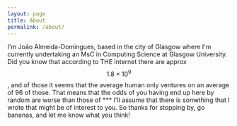 ```yaml
---
layout: page
title: About
permalink: /about/
---
```


I'm João Almeida-Domingues, based in the city of Glasgow where I'm currently undertaking an MsC in Computing Science at Glasgow University. Did you know that according to THE internet there are approx $$1.8 \times 10^9$$, and of those it seems that the average human only ventures on an average of 96 of those. That means that the odds of you having end up here by random are worse than those of *** I'll assume that there is something that I wrote that might be of interest to you. So thanks for stopping by, go bananas, and let me know what you think!
